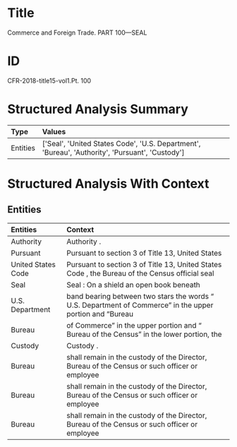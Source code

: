 # Title

 Commerce and Foreign Trade. PART 100—SEAL


# ID

 CFR-2018-title15-vol1.Pt. 100


# Structured Analysis Summary

| Type     | Values                                                                                          |
|:---------|:------------------------------------------------------------------------------------------------|
| Entities | ['Seal', 'United States Code', 'U.S. Department', 'Bureau', 'Authority', 'Pursuant', 'Custody'] |


# Structured Analysis With Context

 


## Entities

| Entities           | Context                                                                                                                    |
|:-------------------|:---------------------------------------------------------------------------------------------------------------------------|
| Authority          | Authority .                                                                                                                |
| Pursuant           | Pursuant to section 3 of Title 13, United States                                                                           |
| United States Code | Pursuant to section 3 of Title 13,  United States Code , the Bureau of the Census official seal                            |
| Seal               | Seal : On a shield an open book beneath                                                                                    |
| U.S. Department    | band bearing between two stars the words &#8220; U.S. Department of Commerce&#8221; in the upper portion and &#8220;Bureau |
| Bureau             | of Commerce&#8221; in the upper portion and &#8220; Bureau of the Census&#8221; in the lower portion, the                  |
| Custody            | Custody .                                                                                                                  |
| Bureau             | shall remain in the custody of the Director, Bureau of the Census or such officer or employee                              |
| Bureau             | shall remain in the custody of the Director, Bureau of the Census or such officer or employee                              |
| Bureau             | shall remain in the custody of the Director, Bureau of the Census or such officer or employee                              |


